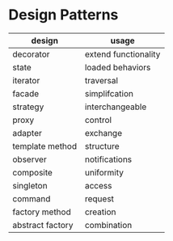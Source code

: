 # Design Patterns

design | usage
---|---
decorator | extend functionality
state | loaded behaviors
iterator | traversal
facade | simplifcation
strategy | interchangeable
proxy | control
adapter | exchange
template method | structure
observer | notifications
composite | uniformity
singleton | access
command | request 
factory method | creation
abstract factory | combination
